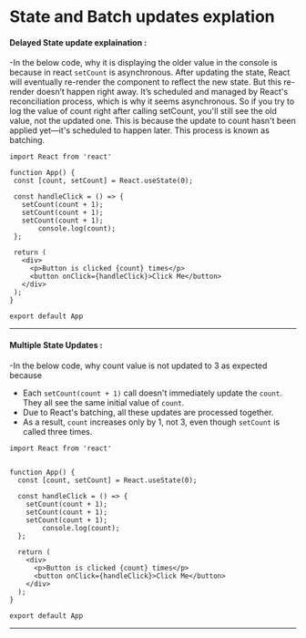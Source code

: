 # State and Batch updates explation

#### Delayed State update explaination : 
 -In the below code, why it is displaying the older value in the console is because in react `setCount` is asynchronous.
  After updating the state, React will eventually re-render the component to reflect the new state. But this re-render doesn’t happen right away.
  It’s scheduled and managed by React's reconciliation process, which is why it seems asynchronous. 
  So if you try to log the value of count right after calling setCount, you'll still see the old value, not the updated one. 
  This is because the update to count hasn't been applied yet—it's scheduled to happen later. This process is known as batching. 

 ```
 import React from 'react'

function App() {
  const [count, setCount] = React.useState(0);

  const handleClick = () => {
    setCount(count + 1);
    setCount(count + 1);
    setCount(count + 1);
		console.log(count);
  };

  return (
    <div>
      <p>Button is clicked {count} times</p>
      <button onClick={handleClick}>Click Me</button>
    </div>
  );
}

export default App
```

---

#### Multiple State Updates :

-In the below code, why count value is not updated to 3 as expected because
- Each `setCount(count + 1)` call doesn't immediately update the `count`. They all see the same initial value of `count`.
- Due to React's batching, all these updates are processed together.
- As a result, `count` increases only by 1, not 3, even though `setCount` is called three times.

```
import React from 'react'


function App() {
  const [count, setCount] = React.useState(0);

  const handleClick = () => {
    setCount(count + 1);
    setCount(count + 1);
    setCount(count + 1);
		console.log(count);
  };

  return (
    <div>
      <p>Button is clicked {count} times</p>
      <button onClick={handleClick}>Click Me</button>
    </div>
  );
}

export default App
```

---